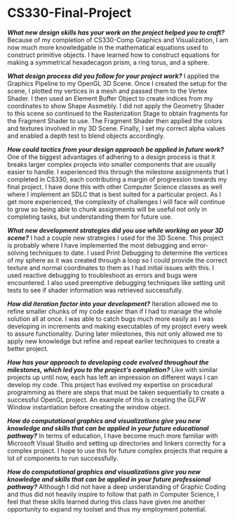 # CS330-Final-Project

***What new design skills has your work on the project helped you to craft?***
Because of my completion of CS330-Comp Graphics and Visualization, I am now much more knowledgable in the mathematical equations used to construct primitive objects. I have learned how to construct equations for making a symmetrical hexadecagon prism, a ring torus, and a sphere.

***What design process did you follow for your project work?***
I applied the Graphics Pipeline to my OpenGL 3D Scene. Once I created the setup for the scene, I plotted my vertices in a mesh and passed them to the Vertex Shader. I then used an Element Buffer Object to create indices from my coordinates to show Shape Assmebly. I did not apply the Geometry Shader to this scene so continued to the Rasterization Stage to obtain fragments for the Fragment Shader to use. The Fragment Shader then applied the colors and textures involved in my 3D Scene. Finally, I set my correct alpha values and enabled a depth test to blend objects accordingly. 

***How could tactics from your design approach be applied in future work?***
One of the biggest advantages of adhering to a design process is that it breaks larger complex projects into smaller components that are usually easier to handle. I experienced this through the milestone assignments that I completed in CS330, each contributing a margin of progression towards my final project. I have done this with other Computer Science classes as well where I implement an SDLC that is best suited for a particular project. As I get more experienced, the complexity of challenges I will face will continue to grow so being able to chunk assignments will be useful not only in completing tasks, but understanding them for future use.

***What new development strategies did you use while working on your 3D scene?***
I had a couple new strategies I used for the 3D Scene. This project is probably where I have implemented the most debugging and error-solving techniques to date. I used Print Debugging to determine the vertices of my sphere as it was created through a loop so I could provide the correct texture and normal coordinates to them as I had initial issues with this. I used reactive debugging to troubleshoot as errors and bugs were encountered. I also used preemptive debugging techniques like setting unit tests to see if shader information was retrieved successfully. 

***How did iteration factor into your development?***
Iteration allowed me to refine smaller chunks of my code easier than if I had to manage the whole solution all at once. I was able to catch bugs much more easily as I was developing in increments and making executables of my project every week to assure functionality. During later milestones, this not only allowed me to apply new knowledge but refine and repeat earlier techniques to create a better project.

***How has your approach to developing code evolved throughout the milestones, which led you to the project’s completion?***
Like with similar projects up until now, each has left an impression on different ways I can develop my code. This project has evolved my expertise on procedural programming as there are steps that must be taken sequentially to create a successful OpenGL project. An example of this is creating the GLFW Window instantiation before creating the window object.

***How do computational graphics and visualizations give you new knowledge and skills that can be applied in your future educational pathway?***
In terms of education, I have become much more familiar with Microsoft Visual Studio and setting up directories and linkers correctly for a complex project. I hope to use this for future complex projects that require a lot of components to run successfully. 

***How do computational graphics and visualizations give you new knowledge and skills that can be applied in your future professional pathway?***
Although I did not have a deep understanding of Graphic Coding and thus did not heavily inspire to follow that path in Computer Science, I feel that these skills learned during this class have given me another opportunity to expand my toolset and thus my employment potential.
